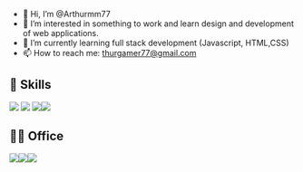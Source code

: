 - 👋 Hi, I’m @Arthurmm77
- 👀 I’m interested in something to work and learn design and development of web applications.
- 🌱 I’m currently learning full stack development (Javascript, HTML,CSS)
- 📫 How to reach me: thurgamer77@gmail.com

## 🚀 Skills
<img src="https://img.shields.io/badge/CSS-239120?style=for-the-badge&logo=css3&logoColor=white" />  <img src="https://img.shields.io/badge/JavaScript-F7DF1E?style=for-the-badge&logo=JavaScript&logoColor=white" /> <img src="https://img.shields.io/badge/Node.js-43853D?style=for-the-badge&logo=node.js&logoColor=white" /><img src="https://img.shields.io/badge/HTML-239120?style=for-the-badge&logo=html5&logoColor=white"/>

## 👨‍💻 Office
<img src="https://img.shields.io/badge/Microsoft_Word-2B579A?style=for-the-badge&logo=microsoft-word&logoColor=white" /><img src="https://img.shields.io/badge/Microsoft_PowerPoint-B7472A?style=for-the-badge&logo=microsoft-powerpoint&logoColor=white" /><img src="https://img.shields.io/badge/Microsoft_Excel-217346?style=for-the-badge&logo=microsoft-excel&logoColor=white" />

</div>
<!---
Arthurmm77/Arthurmm77 is a ✨ special ✨ repository because its `README.md` (this file) appears on your GitHub profile.
You can click the Preview link to take a look at your changes.
--->
